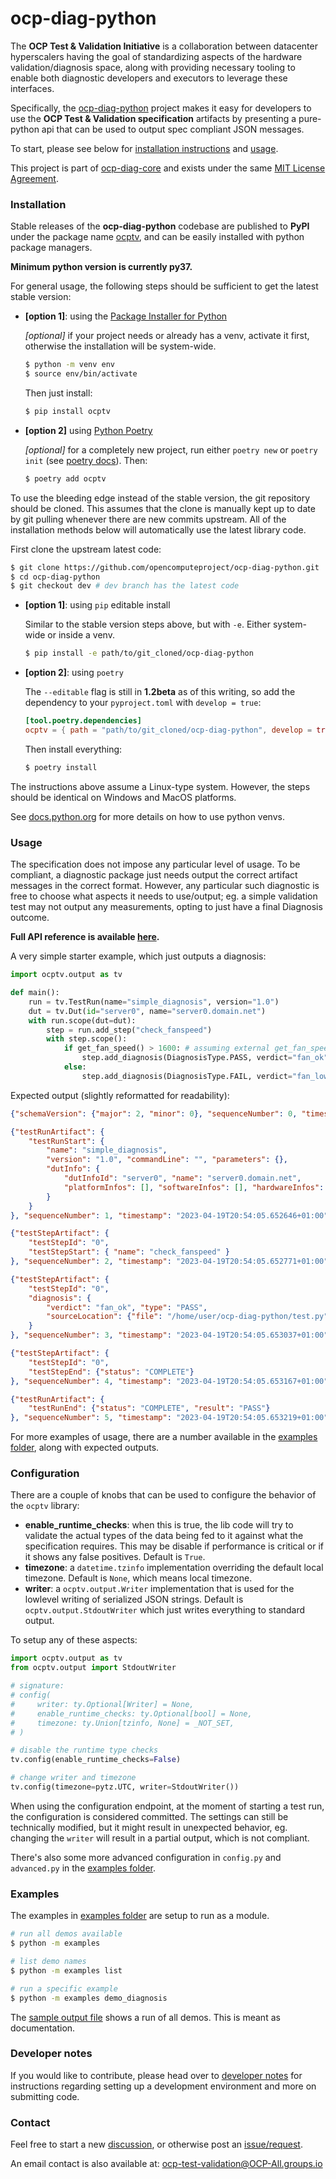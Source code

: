 # ocp-diag-python

The **OCP Test & Validation Initiative** is a collaboration between datacenter hyperscalers having the goal of standardizing aspects of the hardware validation/diagnosis space, along with providing necessary tooling to enable both diagnostic developers and executors to leverage these interfaces.

Specifically, the [ocp-diag-python](https://github.com/opencomputeproject/ocp-diag-python) project makes it easy for developers to use the **OCP Test & Validation specification** artifacts by presenting a pure-python api that can be used to output spec compliant JSON messages.

To start, please see below for [installation instructions](https://github.com/opencomputeproject/ocp-diag-python#installation) and [usage](https://github.com/opencomputeproject/ocp-diag-python#usage).

This project is part of [ocp-diag-core](https://github.com/opencomputeproject/ocp-diag-core) and exists under the same [MIT License Agreement](https://github.com/opencomputeproject/ocp-diag-python/LICENSE).

### Installation

Stable releases of the **ocp-diag-python** codebase are published to **PyPI** under the package name [ocptv](https://pypi.org/project/ocptv/), and can be easily installed with python package managers.

**Minimum python version is currently py37.**

For general usage, the following steps should be sufficient to get the latest stable version:

- **\[option 1]**: using the [Package Installer for Python](https://pypi.org/project/pip/)

    *\[optional]* if your project needs or already has a venv, activate it first, otherwise the installation will be system-wide.
    ```bash
    $ python -m venv env
    $ source env/bin/activate
    ```

    Then just install:
    ```bash
    $ pip install ocptv
    ```
- **\[option 2]** using [Python Poetry](https://python-poetry.org/)

    *\[optional]* for a completely new project, run either `poetry new` or `poetry init` (see [poetry docs](https://python-poetry.org/docs/basic-usage/#project-setup)). Then:

    ```bash
    $ poetry add ocptv
    ```

To use the bleeding edge instead of the stable version, the git repository should be cloned.
This assumes that the clone is manually kept up to date by git pulling whenever there are new commits upstream. All of the installation methods below will automatically use the latest library code.

First clone the upstream latest code:
```bash
$ git clone https://github.com/opencomputeproject/ocp-diag-python.git
$ cd ocp-diag-python
$ git checkout dev # dev branch has the latest code
```

- **\[option 1]**: using `pip` editable install

    Similar to the stable version steps above, but with `-e`. Either system-wide or inside a venv.
    ```bash
    $ pip install -e path/to/git_cloned/ocp-diag-python
    ```
- **\[option 2]**: using `poetry`

    The `--editable` flag is still in **1.2beta** as of this writing, so add the dependency to your `pyproject.toml` with `develop = true`:
    ```toml
    [tool.poetry.dependencies]
    ocptv = { path = "path/to/git_cloned/ocp-diag-python", develop = true }
    ```

    Then install everything:
    ```bash
    $ poetry install
    ```

The instructions above assume a Linux-type system. However, the steps should be identical on Windows and MacOS platforms.

See [docs.python.org](https://docs.python.org/3/library/venv.html) for more details on how to use python venvs.

### Usage

The specification does not impose any particular level of usage. To be compliant, a diagnostic package just needs output the correct artifact messages in the correct format. However, any particular such diagnostic is free to choose what aspects it needs to use/output; eg. a simple validation test may not output any measurements, opting to just have a final Diagnosis outcome.

**Full API reference is available [here](https://github.com/opencomputeproject/ocp-diag-python/blob/dev/docs/index.md).**

A very simple starter example, which just outputs a diagnosis:
```py
import ocptv.output as tv

def main():
    run = tv.TestRun(name="simple_diagnosis", version="1.0")
    dut = tv.Dut(id="server0", name="server0.domain.net")
    with run.scope(dut=dut):
        step = run.add_step("check_fanspeed")
        with step.scope():
            if get_fan_speed() > 1600: # assuming external get_fan_speed() impl
                step.add_diagnosis(DiagnosisType.PASS, verdict="fan_ok")
            else:
                step.add_diagnosis(DiagnosisType.FAIL, verdict="fan_low")
```

Expected output (slightly reformatted for readability):
```json
{"schemaVersion": {"major": 2, "minor": 0}, "sequenceNumber": 0, "timestamp": "2023-04-19T20:54:05.652514+01:00"}

{"testRunArtifact": {
    "testRunStart": {
        "name": "simple_diagnosis",
        "version": "1.0", "commandLine": "", "parameters": {},
        "dutInfo": {
            "dutInfoId": "server0", "name": "server0.domain.net",
            "platformInfos": [], "softwareInfos": [], "hardwareInfos": []
        }
    }
}, "sequenceNumber": 1, "timestamp": "2023-04-19T20:54:05.652646+01:00"}

{"testStepArtifact": {
    "testStepId": "0",
    "testStepStart": { "name": "check_fanspeed" }
}, "sequenceNumber": 2, "timestamp": "2023-04-19T20:54:05.652771+01:00"}

{"testStepArtifact": {
    "testStepId": "0",
    "diagnosis": {
        "verdict": "fan_ok", "type": "PASS",
        "sourceLocation": {"file": "/home/user/ocp-diag-python/test.py", "line": 16}
    }
}, "sequenceNumber": 3, "timestamp": "2023-04-19T20:54:05.653037+01:00"}

{"testStepArtifact": {
    "testStepId": "0",
    "testStepEnd": {"status": "COMPLETE"}
}, "sequenceNumber": 4, "timestamp": "2023-04-19T20:54:05.653167+01:00"}

{"testRunArtifact": {
    "testRunEnd": {"status": "COMPLETE", "result": "PASS"}
}, "sequenceNumber": 5, "timestamp": "2023-04-19T20:54:05.653219+01:00"}
```

For more examples of usage, there are a number available in the [examples folder](https://github.com/opencomputeproject/ocp-diag-python/tree/dev/examples), along with expected outputs.

### Configuration

There are a couple of knobs that can be used to configure the behavior of the `ocptv` library:
- **enable_runtime_checks**: when this is true, the lib code will try to validate the actual types of the data being fed to it against what the specification requires. This may be disable if performance is critical or if it shows any false positives. Default is `True`.
- **timezone**: a `datetime.tzinfo` implementation overriding the default local timezone. Default is `None`, which means local timezone.
- **writer**: a `ocptv.output.Writer` implementation that is used for the lowlevel writing of serialized JSON strings. Default is `ocptv.output.StdoutWriter` which just writes everything to standard output.

To setup any of these aspects:
```py
import ocptv.output as tv
from ocptv.output import StdoutWriter

# signature:
# config(
#     writer: ty.Optional[Writer] = None,
#     enable_runtime_checks: ty.Optional[bool] = None,
#     timezone: ty.Union[tzinfo, None] = _NOT_SET,
# )

# disable the runtime type checks
tv.config(enable_runtime_checks=False)

# change writer and timezone
tv.config(timezone=pytz.UTC, writer=StdoutWriter())
```

When using the configuration endpoint, at the moment of starting a test run, the configuration is considered committed. The settings can still be technically modified, but it might result in unexpected behavior, eg. changing the `writer` will result in a partial output, which is not compliant.

There's also some more advanced configuration in `config.py` and `advanced.py` in the [examples folder](https://github.com/opencomputeproject/ocp-diag-python/tree/dev/examples).

### Examples

The examples in [examples folder](https://github.com/opencomputeproject/ocp-diag-python/tree/dev/examples) are setup to run as a module.

```bash
# run all demos available
$ python -m examples

# list demo names
$ python -m examples list

# run a specific example
$ python -m examples demo_diagnosis
```

The [sample output file](https://github.com/opencomputeproject/ocp-diag-python/tree/dev/examples/sample_output.txt) shows a run of all demos. This is meant as documentation.

### Developer notes

If you would like to contribute, please head over to [developer notes](https://github.com/opencomputeproject/ocp-diag-python/tree/dev/DEVELOPER_NOTES.md) for instructions regarding setting up a development environment and more on submitting code.

### Contact

Feel free to start a new [discussion](https://github.com/opencomputeproject/ocp-diag-python/discussions), or otherwise post an [issue/request](https://github.com/opencomputeproject/ocp-diag-python/issues).

An email contact is also available at: ocp-test-validation@OCP-All.groups.io

<!--
due to https://github.com/pypa/readme_renderer/issues/163 we must use absolute links everywhere
-->